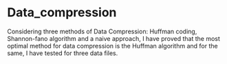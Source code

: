 # Data_compression
 Considering three methods of Data Compression: Huffman coding, Shannon-fano algorithm and a naive approach, I have proved that the most optimal method for data compression is the Huffman algorithm and for the same, I have tested for three data files.

